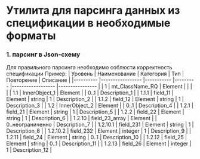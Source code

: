 # Утилита для парсинга данных из спецификации в необходимые форматы

### 1. парсинг в Json-схему
Для правильного парсинга необходимо соблюсти корректность спецификации
Пример:
| Уровень  	| Наименование    	| Категория 	| Тип     	| Повторение       	| Описание       	|
|----------	|-----------------	|-----------	|---------	|------------------	|----------------	|
| 1        	| mt_ClassName_RQ 	| Element   	|         	|                  	|                	|
| 1.1      	| InnerObject_1   	| Element   	|         	| 0..1             	| Description_1  	|
| 1.1.1    	| field_11        	| Element   	| string  	| 1                	| Description_2  	|
| 1.1.2    	| field_12        	| Element   	| string  	| 1                	| Description_3  	|
| 1.2      	| InnerObject_2   	| Element   	|         	| 0..1             	| Description_4  	|
| 1.2.1    	| field_21        	| Element   	| string  	| 1                	| Description_5  	|
| 1.2.2    	| field_22        	| Element   	| string  	| 1                	| Description_6  	|
| 1.2.10   	| field_23_array  	| Element   	|         	| 0..неограниченно 	| Description_7  	|
| 1.2.10.1 	| field_231       	| Element   	| string  	| 1                	| Description_8  	|
| 1.2.10.2 	| field_232       	| Element   	| integer 	| 1                	| Description_9  	|
| 1.2.11   	| field_24        	| Element   	| string  	| 0..1             	| Description_10 	|
| 1.2.12   	| field_25        	| Element   	| string  	| 0..1             	| Description_11 	|
| 1.2.13   	| field_26        	| Element   	| integer 	| 1                	| Description_12 	|

